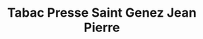 ---
title: "Tabac Presse Saint Genez Jean Pierre"
url: /bordeaux/tabac-presse-saint-genez-jean-pierre/
shop: Tabak
---